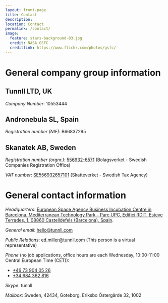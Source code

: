 ```yaml
---
layout: front-page 
title: Contact 
description:  
location: Contact
permalink: /contact/
image:
  feature: stars-background-03.jpg
  credit: NASA GSFC
  creditlink: https://www.flickr.com/photos/gsfc/
---
```


# General company group information

## Tunnll LTD, UK

_Company Number_: 10553444

## Andronebula SL, Spain

_Registration number (NIF)_: B66837295

## Skanatek AB, Sweden

_Registration number (orgnr.)_: [556932-6571](http://bolagsverket.se/) (Bolagsverket - Swedish Companies Registration Office)

_VAT number_: [SE556932657101](http://www.skatteverket.se/foretagorganisationer/moms.4.18e1b10334ebe8bc80002497.html) (Skatteverket - Swedish Tax Agency)

# General contact information

_Headquarters_: [European Space Agency Business Incubation Centre in Barcelona, Mediterranean Technology Park - Parc UPC, Edifici RDIT, Esteve Terrades, 1, 08860 Castelldefels (Barcelona), Spain](https://www.google.com/maps/place/Parc+UPC+-+RDIT/@41.2756645,1.9861215,17.75z/data=!4m8!1m2!2m1!1scastelldefels+esteve+terrades+1!3m4!1s0x12a49850978e13f9:0x8b1063ee55de8676!8m2!3d41.275814!4d1.988879).

_General email_: [hello@tunnll.com](mailto:hello@tunnll.com)

_Public Relations_: ed.miller@tunnll.com (This person is a virtual representative)

_Phone_ (no job applications, office hours are each Wednesday, 10:00-11:00 Central European Time (CET)): 

*   [+46 73 904 05 26](tel:+46739040526)
*   [+34 684 362 816](tel:+34684362816)

_Skype_: tunnll 

_Mailbox_: Sweden, 42434, Goteborg, Eriksbo Östergärde 32, 1002


